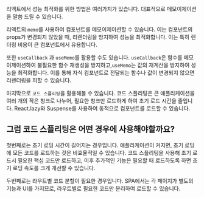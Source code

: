 
리액트에서 성능 최적화를 위한 방법은 여러가지가 있습니다. 대표적으로 메모이제이션을 말씀 드릴 수 있습니다.

리액트의 `memo`를 사용하여 컴포넌트를 메모이제이션할 수 있습니다. 이는 컴포넌트의 props가 변경되지 않았을 때, 리렌더링을 방지하여 성능을 최적화합니다. 이는 특히 렌더링 비용이 큰 컴포넌트에서 유용합니다.

또한 `useCallback` 과 `useMemo`를 활용할 수도 있습니다. `useCallback`은 함수를 메모이제이션하여 불필요한 함수 재생성을 방지하고,`useMemo`는 값의 재계산을 방지하여 성능을 최적화합니다. 이를 통해 자식 컴포넌트로 전달되는 함수나 값이 변경되지 않으면 리렌더링을 피할 수 있습니다.

마지막으로 `코드 스플리팅`을 활용해볼 수 있습니다. 코드 스플리팅은 큰 애플리케이션을 여러 개의 작은 청크로 나누어, 필요한 청크만 로드하게 하여 초기 로드 시간을 줄입니다. React.lazy와 Suspense를 사용하여 동적으로 컴포넌트를 로드할 수 있습니다.

## 그럼 코드 스플리팅은 어떤 경우에 사용해야할까요?

첫번째로는 초기 로딩 시간이 길어지는 경우입니다. 애플리케이션이 커지면, 초기 로딩에 모든 코드를 로드하는 것은 비효율적일 수 있습니다. 코드 스플리팅을 사용해 초기 로드시 필요한 핵심 코드만 로드하고, 이후 추가적인 기능은 필요할 때 로드하도록 하면 초기 로딩 속도를 크게 개선할 수 있습니다.

두번째로는 라우트별 코드 분할이 필요한 경우입니다. SPA에서는 각 페이지가 별도의 기능과 UI를 가지므로, 라우트별로 필요한 코드만 분리하여 로드할 수 있습니다. 

